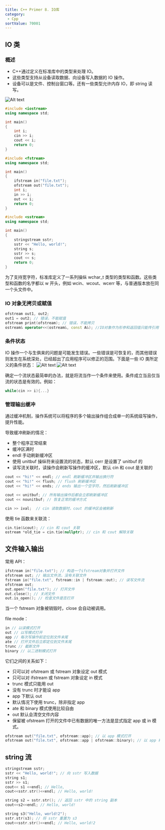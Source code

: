 ```yaml
---
title: C++ Primer 8. IO库
category:
 - Cpp
sortValue: 70001
---
```


## IO 类

### 概述

- C++通过定义在标准库中的类型来处理 IO。
- 这些类型支持从设备读取数据、向设备写入数据的 IO 操作。
- 设备可以是文件、控制台窗口等。还有一些类型允许内存 IO，即 string 读写。

![Alt text](image.png)

```cpp
#include <iostream>
using namespace std;

int main()
{
	int i;
	cin >> i;
	cout << i;
	return 0;
}
```

```cpp
#include <fstream>
using namespace std;

int main()
{
	ifstream in("file.txt");
	ofstream out("file.txt");
	int i;
	in >> i;
	out << i;
	return 0;
}
```

```cpp
#include <sstream>
using namespace std;

int main()
{
	stringstream sstr;
	sstr << "Hello, world!";
	string s;
	sstr >> s;
	cout << s;
	return 0;
}
```

为了支持宽字符，标准库定义了一系列操纵 wchar_t 类型的类型和函数。这些类型和函数的名字都以 w 开头，例如 wcin、wcout、wcerr 等，与普通版本放在同一个头文件中。

### IO 对象无拷贝或赋值

```cpp
ofstream out1, out2;
out1 = out2; // 错误，不能赋值
ofstream print(ofstream); // 错误，不能拷贝
ostream& operator<<(ostream&, const A&); //IO对象作为形参和返回值只能传引用
```

### 条件状态

IO 操作一个与生俱来的问题是可能发生错误。一些错误是可恢复的，而其他错误则发生在系统深处，已经超出了应用程序可以修正的范围。下面是一些 IO 类所定义的条件状态：
![Alt text](image-1.png)
![Alt text](image-2.png)

确定一个流状态最简单的办法，就是将流当作一个条件来使用。条件成立当且仅当流的状态是有效的。例如：

```cpp
while(cin >> i){...}
```

### 管理输出缓冲

通过缓冲机制，操作系统可以将程序的多个输出操作组合成单一的系统级写操作，提升性能。

导致缓冲刷新的情况：

- 整个程序正常结束
- 缓冲区满时
- endl 手动刷新缓冲区
- 使用 unitbuf 操纵符来设置流的状态，默认 cerr 是设置了 unitbuf 的
- 读写流关联时，读操作会刷新写操作的缓冲区，默认 cin 和 cout 是关联的

```cpp
cout << "hi!" << endl; // endl 刷新缓冲区并输出换行符
cout << "hi!" << flush; // flush 刷新缓冲区
cout << "hi!" << ends; // ends 输出一个空字符，然后刷新缓冲区

cout << unitbuf; // 所有输出操作后都会立即刷新缓冲区
cout << nounitbuf; // 恢复正常的缓冲方式

cin >> ival;  // cin 读取数据时，cout 的缓冲区会被刷新
```

使用 tie 函数来关联流：

```cpp
cin.tie(&cout); // cin 和 cout 关联
ostream *old_tie = cin.tie(nullptr); // cin 和 cout 解除关联
```

## 文件输入输出

常用 API：

```cpp
ifstream in("file.txt"); // 构造一个ifstream对象并打开文件
ofstream out; // 输出文件流，没有关联文件
fstream io("file.txt", fstream::in | fstream::out); // 读写文件流
ofstream out;
out.open("file.txt"); // 打开文件
out.close(); // 关闭文件
out.is_open(); // 检查文件是否打开
```

当一个 fstream 对象被销毁时，close 会自动被调用。

file mode：

```cpp
in // 以读模式打开
out // 以写模式打开
app // 每次写操作前定位到文件末尾
ate // 打开文件后立即定位到文件末尾
trunc // 截断文件
binary // 以二进制模式打开
```

它们之间的关系如下：

- 只可以对 ofstream 或 fstream 对象设定 out 模式
- 只可以对 ifstream 或 fstream 对象设定 in 模式
- trunc 模式只能用 out
- 没有 trunc 时才能设 app
- app 下默认 out
- 默认情况下使用 trunc，除非指定 app
- ate 和 binary 模式使用比较自由
- out 默认会清空文件内容
- 保留被 ofstream 打开的文件中已有数据的唯一方法是显式指定 app 或 in 模式。

```cpp
ofstream out("file.txt", ofstream::app); // 以 app 模式打开
ofstream out("file.txt", ofstream::app | ofstream::binary); // 以 app 和 binary 模式打开
```

## string 流

``` cpp
stringstream sstr;
sstr << "Hello, world!"; // 向 sstr 写入数据
string s1;
sstr >> s1;
cout<< s1 <<endl; // Hello,
cout<<sstr.str()<<endl; // Hello, world!

string s2 = sstr.str(); // 返回 sstr 中的 string 副本
cout<<s2<<endl; // Hello, world!

string s3("Hello, world!2");
sstr.str(s3); // 将 sstr 重置为 s3
cout<<sstr.str()<<endl; // Hello, world!2
```